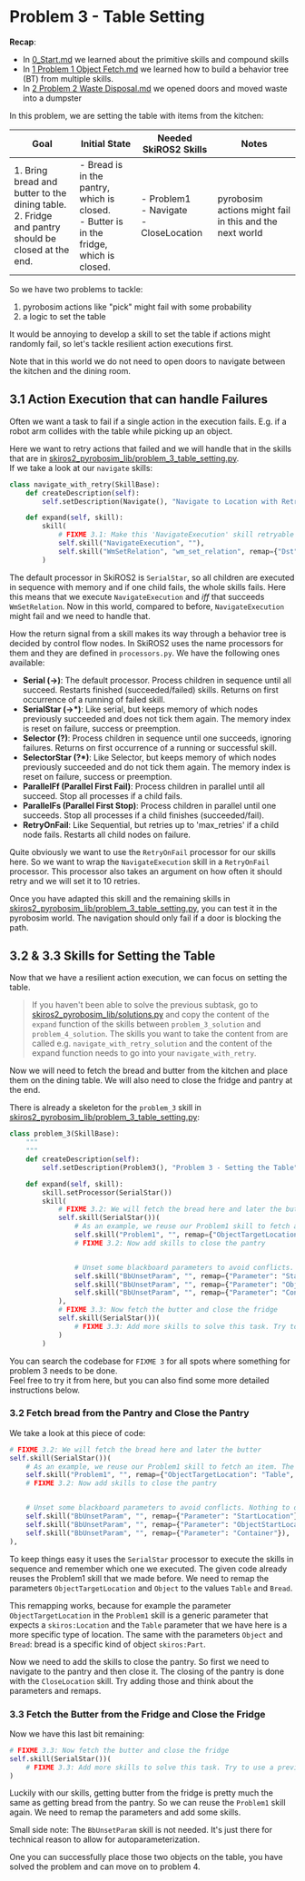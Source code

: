# Problem 3 - Table Setting
**Recap**:
* In [0_Start.md](0_Start.md) we learned about the primitive skills and compound skills
* In [1 Problem 1 Object Fetch.md](1_Problem_1_Object_Fetch.md) we learned how to build a behavior tree (BT) from multiple skills.
* In [2 Problem 2 Waste Disposal.md](2_Problem_2_Waste_Disposal.md) we opened doors and moved waste into a dumpster

In this problem, we are setting the table with items from the kitchen:

| Goal | Initial State | Needed SkiROS2 Skills | Notes |
|------|---------------|------------|-------|
| 1. Bring bread and butter to the dining table.<br>2. Fridge and pantry should be closed at the end. | - Bread is in the pantry, which is closed.<br>- Butter is in the fridge, which is closed. | - Problem1<br>- Navigate<br>- CloseLocation | pyrobosim actions might fail in this and the next world  |

So we have two problems to tackle:  
1. pyrobosim actions like "pick" might fail with some probability
2. a logic to set the table

It would be annoying to develop a skill to set the table if actions might randomly fail, so let's tackle resilient action executions first.

Note that in this world we do not need to open doors to navigate between the kitchen and the dining room.

## 3.1 Action Execution that can handle Failures 

Often we want a task to fail if a single action in the execution fails. E.g. if a robot arm collides with the table while picking up an object.

Here we want to retry actions that failed and we will handle that in the skills that are in [skiros2_pyrobosim_lib/problem_3_table_setting.py](../skiros2_pyrobosim_lib/problem_3_table_setting.py).  
If we take a look at our `navigate` skills:
```python
class navigate_with_retry(SkillBase):
    def createDescription(self):
        self.setDescription(Navigate(), "Navigate to Location with Retry")

    def expand(self, skill):
        skill(
            # FIXME 3.1: Make this 'NavigateExecution' skill retryable
            self.skill("NavigateExecution", ""),
            self.skill("WmSetRelation", "wm_set_relation", remap={"Dst": "TargetLocation", "OldDstToRemove": "StartLocation"}, specify={'Src': self.params["Robot"].value, 'Relation': 'skiros:at', 'RelationState': True}),
        )
```
The default processor in SkiROS2 is `SerialStar`, so all children are executed in sequence with memory and if one child fails, the whole skills fails. Here this means that we execute `NavigateExecution` and *iff* that succeeds `WmSetRelation`. Now in this world, compared to before, `NavigateExecution` might fail and we need to handle that.

How the return signal from a skill makes its way through a behavior tree is decided by control flow nodes. In SkiROS2 uses the name processors for them and they are defined in `processors.py`. We have the following ones available:

* **Serial (->)**: The default processor. Process children in sequence until all succeed. Restarts finished (succeeded/failed) skills. Returns on first occurrence of a running of failed skill.
* **SerialStar (->*)**: Like serial, but keeps memory of which nodes previously succeeded and does not tick them again. The memory index is reset on failure, success or preemption.
* **Selector (?)**: Process children in sequence until one succeeds, ignoring failures. Returns on first occurrence of a running or successful skill.
* **SelectorStar (?*)**: Like Selector, but keeps memory of which nodes previously succeeded and do not tick them again. The memory index is reset on failure, success or preemption.
* **ParallelFf (Parallel First Fail)**: Process children in parallel until all succeed. Stop all processes if a child fails.
* **ParallelFs (Parallel First Stop)**: Process children in parallel until one succeeds. Stop all processes if a child finishes (succeeded/fail).
* **RetryOnFail**: Like Sequential, but retries up to 'max_retries' if a child node fails. Restarts all child nodes on failure.

Quite obviously we want to use the `RetryOnFail` processor for our skills here. So we want to wrap the `NavigateExecution` skill in a `RetryOnFail` processor. This processor also takes an argument on how often it should retry and we will set it to 10 retries.

Once you have adapted this skill and the remaining skills in [skiros2_pyrobosim_lib/problem_3_table_setting.py](../skiros2_pyrobosim_lib/problem_3_table_setting.py), you can test it in the pyrobosim world. The navigation should only fail if a door is blocking the path.

## 3.2 & 3.3 Skills for Setting the Table

Now that we have a resilient action execution, we can focus on setting the table.
> If you haven't been able to solve the previous subtask, go to [skiros2_pyrobosim_lib/solutions.py](../skiros2_pyrobosim_lib/solutions.py) and copy the content of the `expand` function of the skills between `problem_3_solution` and `problem_4_solution`. The skills you want to take the content from are called e.g. `navigate_with_retry_solution` and the content of the expand function needs to go into your `navigate_with_retry`.

Now we will need to fetch the bread and butter from the kitchen and place them on the dining table. We will also need to close the fridge and pantry at the end.

There is already a skeleton for the `problem_3` skill in [skiros2_pyrobosim_lib/problem_3_table_setting.py](../skiros2_pyrobosim_lib/problem_3_table_setting.py):

```python
class problem_3(SkillBase):
    """
    """
    def createDescription(self):
        self.setDescription(Problem3(), "Problem 3 - Setting the Table")

    def expand(self, skill):
        skill.setProcessor(SerialStar())
        skill(
            # FIXME 3.2: We will fetch the bread here and later the butter
            self.skill(SerialStar())(
                # As an example, we reuse our Problem1 skill to fetch an item. The Problem1 skill has parameter 'Object' and 'ObjectTargetLocation' that we need to set. If you check the Problem3 skill description you will see that we have parameters with names like "Bread" and "Table" that we need to remap like this:
                self.skill("Problem1", "", remap={"ObjectTargetLocation": "Table", "Object": "Bread"}),
                # FIXME 3.2: Now add skills to close the pantry


                # Unset some blackboard parameters to avoid conflicts. Nothing to do here.
                self.skill("BbUnsetParam", "", remap={"Parameter": "StartLocation"}),
                self.skill("BbUnsetParam", "", remap={"Parameter": "ObjectStartLocation"}),
                self.skill("BbUnsetParam", "", remap={"Parameter": "Container"}),
            ),
            # FIXME 3.3: Now fetch the butter and close the fridge
            self.skill(SerialStar())(
                # FIXME 3.3: Add more skills to solve this task. Try to use a previous skill
            )
        )

```
You can search the codebase for `FIXME 3` for all spots where something for problem 3 needs to be done.  
Feel free to try it from here, but you can also find some more detailed instructions below.

### 3.2 Fetch bread from the Pantry and Close the Pantry

We take a look at this piece of code:
```python
# FIXME 3.2: We will fetch the bread here and later the butter
self.skill(SerialStar())(
    # As an example, we reuse our Problem1 skill to fetch an item. The Problem1 skill has parameter 'Object' and 'ObjectTargetLocation' that we need to set. If you check the Problem3 skill description you will see that we have parameters with names like "Bread" and "Table" that we need to remap like this:
    self.skill("Problem1", "", remap={"ObjectTargetLocation": "Table", "Object": "Bread"}),
    # FIXME 3.2: Now add skills to close the pantry


    # Unset some blackboard parameters to avoid conflicts. Nothing to do here.
    self.skill("BbUnsetParam", "", remap={"Parameter": "StartLocation"}),
    self.skill("BbUnsetParam", "", remap={"Parameter": "ObjectStartLocation"}),
    self.skill("BbUnsetParam", "", remap={"Parameter": "Container"}),
),
```

To keep things easy it uses the `SerialStar` processor to execute the skills in sequence and remember which one we executed. The given code already reuses the Problem1 skill that we made before. We need to remap the parameters `ObjectTargetLocation` and `Object` to the values `Table` and `Bread`.

This remapping works, because for example the parameter `ObjectTargetLocation` in the `Problem1` skill is a generic parameter that expects a `skiros:Location` and the `Table` parameter that we have here is a more specific type of location. The same with the parameters `Object` and `Bread`: bread is a specific kind of object `skiros:Part`.

Now we need to add the skills to close the pantry. So first we need to navigate to the pantry and then close it. The closing of the pantry is done with the `CloseLocation` skill. Try adding those and think about the parameters and remaps.

### 3.3 Fetch the Butter from the Fridge and Close the Fridge

Now we have this last bit remaining:
```python
# FIXME 3.3: Now fetch the butter and close the fridge
self.skill(SerialStar())(
    # FIXME 3.3: Add more skills to solve this task. Try to use a previous skill
)
```

Luckily with our skills, getting butter from the fridge is pretty much the same as getting bread from the pantry. So we can reuse the `Problem1` skill again. We need to remap the parameters and add some skills.  

Small side note: The `BbUnsetParam` skill is not needed. It's just there for technical reason to allow for autoparameterization.

One you can successfully place those two objects on the table, you have solved the problem and can move on to problem 4.